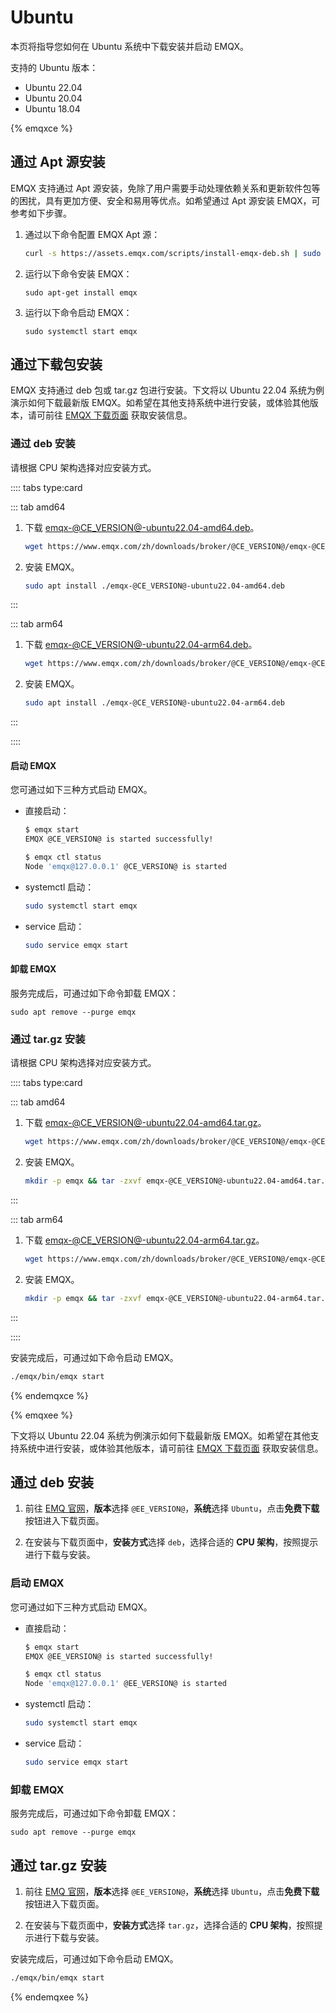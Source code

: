 # Ubuntu

本页将指导您如何在 Ubuntu 系统中下载安装并启动 EMQX。

支持的 Ubuntu 版本：

- Ubuntu 22.04
- Ubuntu 20.04
- Ubuntu 18.04

{% emqxce %}

## 通过 Apt 源安装

EMQX 支持通过 Apt 源安装，免除了用户需要手动处理依赖关系和更新软件包等的困扰，具有更加方便、安全和易用等优点。如希望通过 Apt 源安装 EMQX，可参考如下步骤。

1. 通过以下命令配置 EMQX Apt 源：

   ```bash
   curl -s https://assets.emqx.com/scripts/install-emqx-deb.sh | sudo bash
   ```

2. 运行以下命令安装 EMQX：

   ```
   sudo apt-get install emqx
   ```

3. 运行以下命令启动 EMQX：

   ```
   sudo systemctl start emqx
   ```


## 通过下载包安装

EMQX 支持通过 deb 包或 tar.gz 包进行安装。下文将以 Ubuntu 22.04 系统为例演示如何下载最新版 EMQX。如希望在其他支持系统中进行安装，或体验其他版本，请可前往 [EMQX 下载页面](https://www.emqx.io/zh/downloads?os=Ubuntu) 获取安装信息。

### 通过 deb 安装

请根据 CPU 架构选择对应安装方式。

:::: tabs type:card

::: tab amd64

1. 下载 [emqx-@CE_VERSION@-ubuntu22.04-amd64.deb](https://www.emqx.com/zh/downloads/broker/@CE_VERSION@/emqx-@CE_VERSION@-ubuntu22.04-amd64.deb)。

   ```bash
   wget https://www.emqx.com/zh/downloads/broker/@CE_VERSION@/emqx-@CE_VERSION@-ubuntu22.04-amd64.deb
   ```

2. 安装 EMQX。
   ```bash
   sudo apt install ./emqx-@CE_VERSION@-ubuntu22.04-amd64.deb
   ```

:::

::: tab arm64
1. 下载 [emqx-@CE_VERSION@-ubuntu22.04-arm64.deb](https://www.emqx.com/zh/downloads/broker/@CE_VERSION@/emqx-@CE_VERSION@-ubuntu22.04-arm64.deb)。

   ```bash
   wget https://www.emqx.com/zh/downloads/broker/@CE_VERSION@/emqx-@CE_VERSION@-ubuntu22.04-arm64.deb
   ```

2. 安装 EMQX。
   ```bash
   sudo apt install ./emqx-@CE_VERSION@-ubuntu22.04-arm64.deb
   ```

:::

::::

#### 启动 EMQX

您可通过如下三种方式启动 EMQX。

- 直接启动：

  ```bash
  $ emqx start
  EMQX @CE_VERSION@ is started successfully!
  
  $ emqx ctl status
  Node 'emqx@127.0.0.1' @CE_VERSION@ is started
  ```

- systemctl 启动：

  ```bash
  sudo systemctl start emqx
  ```

- service 启动：

  ```bash
  sudo service emqx start
  ```

#### 卸载 EMQX

服务完成后，可通过如下命令卸载 EMQX：

  ```shell
sudo apt remove --purge emqx
  ```

### 通过 tar.gz 安装

请根据 CPU 架构选择对应安装方式。

:::: tabs type:card

::: tab amd64

1. 下载 [emqx-@CE_VERSION@-ubuntu22.04-amd64.tar.gz](https://www.emqx.com/zh/downloads/broker/@CE_VERSION@/emqx-@CE_VERSION@-ubuntu22.04-amd64.tar.gz)。

   ```bash
   wget https://www.emqx.com/zh/downloads/broker/@CE_VERSION@/emqx-@CE_VERSION@-ubuntu22.04-amd64.tar.gz
   ```

2. 安装 EMQX。
   ```bash
   mkdir -p emqx && tar -zxvf emqx-@CE_VERSION@-ubuntu22.04-amd64.tar.gz -C emqx
   ```

:::

::: tab arm64
1. 下载 [emqx-@CE_VERSION@-ubuntu22.04-arm64.tar.gz](https://www.emqx.com/zh/downloads/broker/@CE_VERSION@/emqx-@CE_VERSION@-ubuntu22.04-arm64.tar.gz)。

   ```bash
   wget https://www.emqx.com/zh/downloads/broker/@CE_VERSION@/emqx-@CE_VERSION@-ubuntu22.04-arm64.tar.gz
   ```

2. 安装 EMQX。
   ```bash
   mkdir -p emqx && tar -zxvf emqx-@CE_VERSION@-ubuntu22.04-arm64.tar.gz -C emqx
   ```

:::

::::

安装完成后，可通过如下命令启动 EMQX。

```bash
./emqx/bin/emqx start
```

{% endemqxce %}

{% emqxee %}

下文将以 Ubuntu 22.04 系统为例演示如何下载最新版 EMQX。如希望在其他支持系统中进行安装，或体验其他版本，请可前往 [EMQX 下载页面](https://www.emqx.com/zh/try?product=enterprise) 获取安装信息。

## 通过 deb 安装

1. 前往 [EMQ 官网](https://www.emqx.com/zh/try?product=enterprise&currentVersion=@EE_VERSION@&currentOS=Ubuntu=currentOS=Ubuntu22&utm_source=docs.emqx.com&utm_medium=referral&utm_campaign=enterprise-docs-install-to-try-enterprise)，**版本**选择 `@EE_VERSION@`，**系统**选择 `Ubuntu`，点击**免费下载**按钮进入下载页面。

2. 在安装与下载页面中，**安装方式**选择 `deb`，选择合适的 **CPU 架构**，按照提示进行下载与安装。

### 启动 EMQX

您可通过如下三种方式启动 EMQX。

- 直接启动：

  ```bash
  $ emqx start
  EMQX @EE_VERSION@ is started successfully!

  $ emqx ctl status
  Node 'emqx@127.0.0.1' @EE_VERSION@ is started
  ```

- systemctl 启动：

  ```bash
  sudo systemctl start emqx
  ```

- service 启动：

  ```bash
  sudo service emqx start
  ```

### 卸载 EMQX

服务完成后，可通过如下命令卸载 EMQX：

  ```shell
  sudo apt remove --purge emqx
  ```

## 通过 tar.gz 安装

1. 前往 [EMQ 官网](https://www.emqx.com/zh/try?product=enterprise&currentVersion=@EE_VERSION@&currentOS=Ubuntu=currentOS=Ubuntu22&utm_source=docs.emqx.com&utm_medium=referral&utm_campaign=enterprise-docs-install-to-try-enterprise)，**版本**选择 `@EE_VERSION@`，**系统**选择 `Ubuntu`，点击**免费下载**按钮进入下载页面。

2. 在安装与下载页面中，**安装方式**选择 `tar.gz`，选择合适的 **CPU 架构**，按照提示进行下载与安装。

安装完成后，可通过如下命令启动 EMQX。

```bash
./emqx/bin/emqx start
```

{% endemqxee %}
